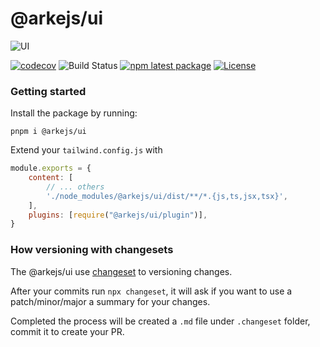 # @arkejs/ui

![UI](https://user-images.githubusercontent.com/81776297/233085905-585ea964-cfa5-4672-90e3-d63910b0583f.png)

[![codecov](https://codecov.io/gh/arkemishub/ui/branch/main/graph/badge.svg?token=RXV4ARVWHO)](https://codecov.io/gh/arkemishub/ui)
![Build Status](https://img.shields.io/github/actions/workflow/status/arkemishub/ui/release.yml)
[![npm latest package](https://img.shields.io/npm/v/@arkejs/ui/latest.svg)](https://www.npmjs.com/package/@arkejs/ui)
[![License](https://img.shields.io/badge/license-Apache2.0-blue.svg)](https://github.com/arkemishub/arke-monorepo/blob/master/LICENSE.txt)

### Getting started

Install the package by running:
```shell
pnpm i @arkejs/ui
```

Extend your `tailwind.config.js` with

```js
module.exports = {
    content: [
        // ... others
        './node_modules/@arkejs/ui/dist/**/*.{js,ts,jsx,tsx}',
    ],
    plugins: [require("@arkejs/ui/plugin")],
}
```

### How versioning with changesets

The @arkejs/ui use [changeset](https://github.com/changesets/changesets) to versioning changes.

After your commits run `npx changeset`, it will ask if you want to use a patch/minor/major a summary for your changes.

Completed the process will be created a `.md` file under `.changeset` folder, commit it to create your PR. 
